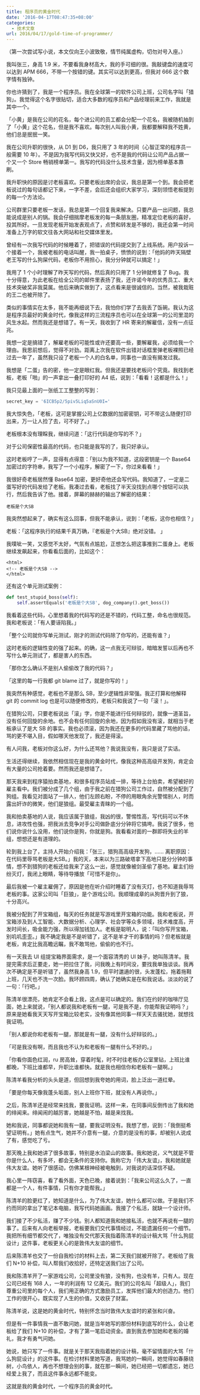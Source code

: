 ```yaml
---
title: 程序员的黄金时代
date: '2016-04-17T08:47:35+08:00'
categories:
  - 技术文章
url: 2016/04/17/gold-time-of-programmer/
---
```


（第一次尝试写小说，本文仅向王小波致敬，情节纯属虚构，切勿对号入座。）

我叫张三，身高 1.9 米，不要看我身材高大，我的手可细的很。我敲键盘的速度可以达到 APM 666，不带一个按错的键。其实可以达到更高，但我对 666 这个数字情有独钟。

你也许猜到了，我是一个程序员。我在全球第一的软件公司上班，公司名字叫「猎狗」。我觉得这个名字很贴切，适合大多数的程序员和产品经理前来工作，我就是其中一个。

「小黄」是我在公司的花名，每个进公司的员工都会分配一个花名，我被随机抽到了「小黄」这个花名，但是我不喜欢。每次别人叫我小黄，我都要解释我不姓黄，他们总是抿抿一笑。

我在公司升职的很快，从 D1 到 D6，我只用了 3 年的时间（心智正常的程序员一般需要 10 年）。不是因为我写代码又快又好，也不是我的代码让公司产品占据一个又一个 Store 畅销榜单第一。我写的代码没什么技术含量，因为榜单基本靠刷。

我升职快的原因是讨老板喜欢。只要老板出席的会议，我总是第一个到。我会把老板说过的每句话都记下来，一字不差，会后还会组织大家学习，深刻领悟老板提到的每一个方法论。

公司群里只要老板一发话，我总是第一个回复我来解决。只要产品一出问题，我总能说成是别人的锅。我会仔细揣摩老板发的每一条朋友圈，精准定位老板的喜好，投其所好。一旦发现老板开始发表观点了，点赞和转发是不够的，我还会第一时间准备上万字的软文往各大网站和社交媒体里发。

曾经有一次我写代码的时候睡着了，把错误的代码提交到了上线系统。用户投诉一个接着一个，我被老板的电话叫醒，我一拍桌子，愤愤的说到：「他妈的昨天隔壁老王写的什么狗屎代码，老板你不用担心，我分分钟就可以搞定！」

我用了 1 个小时理解了昨天写的代码，然后真的只用了 1 分钟就修复了 Bug。我十分得意，为此老板在给全公司的邮件里表扬了我，还许诺今年的优秀员工、重大技术突破奖非我莫属。他后来确实做到了，这点看来是很诚信的。当然，被我栽赃的王二也被开除了。

类似的事情实在太多，我不能再细说下去，我怕你们学了去我丢了饭碗。我认为这是程序员最好的黄金时代，像我这样的三流程序员也可以在全球第一的公司里混的风生水起。然而我还是想错了。有一天，我收到了 HR 寄来的解雇信，没有一点征兆。

我想一定是搞错了，解雇老板的可能性或许还要高一些，要解雇我，必须给我一个理由。我思前想后，觉得不对劲。距离上次我在软件出错对话框里弹老板裸照已经过去一年了，虽然我只设了老板一个人的白名单，同事也一直没有揭发过我。

我想是「二蛋」告的密，他一定是眼红我。但我还是要找老板问个究竟。我找到老板，老板「啪」的一声拿出一叠打印好的 A4 纸，说到：「看看！这都是什么！」

我只见最上面的一张纸工工整整的写到：

```python
secret_key = '6ICB5p2/5piv5Liq5aSnU0I='
```

我大惊失色，「老板，这可是掌握公司上亿数据的加密密钥，可不带这么随便打印出来，万一让人捡了去，可不好了。」

老板根本没有理睬我，继续问道：「这行代码是你写的不？」

对于公司保密性最高的代码，也只能是我写的了，我只好承认。

这时老板哼了一声，显得有点得意：「别以为我不知道，这段密钥是一个 Base64 加密过的字符串，我写了一个小程序，解密了一下，你过来看看！」

我很好奇老板居然懂 Base64 加密，更好奇他还会写代码。我知道了，一定是二蛋写好的代码发给了老板。我凑过去看，老板找了半天没找到点哪个按钮可以执行，然后我告诉了他。接着，屏幕的赫赫的输出了解密的结果：

```
老板是个大SB
```

我突然想起来了，确实有这么回事，但我不能承认，说到：「老板，这你也相信？」

老板：「这程序执行的结果千真万确，『老板是个大SB』绝对没错。 」

我噗呲一笑，又感觉不太好，气氛有点尴尬，正想怎么把这事推到二蛋身上。老板继续发飙起来，你看看后面的，比如这个：

```
<html>
<!-- 老板是个大SB -->
</html>
```

还有这个单元测试案例：

```python
def test_stupid_boss(self):
    self.assertEquals('老板是个大SB', dog_company().get_boss())
```

我看着这些代码，心里想着我的代码写的还是不错的，代码工整，命名也很规范。我和老板说：「有人要诬陷我。」

「整个公司就你写单元测试，刚才的测试代码除了你写的，还能有谁？」

这时老板的逻辑性变的强了起来。的确，这一点我无可辩驳，暗暗发誓以后再也不写什么单元测试了，都是害人的东西。

「那你怎么确认不是别人偷偷改了我的代码？」

「这里的每一行我都 git blame 过了，就是你写的！」

我突然有种感觉，老板也不是那么 SB，至少逻辑性非常强。我正打算和他解释 git 的 commit log 也是可以随便修改的，老板只和我说了一句「滚！」。

在猎狗公司，只要老板说出「滚」字，你是不能进行任何辩驳的，就像一道圣旨，没有任何回旋的余地。也不会有任何回旋的余地，因为假如我没有滚，就相当于老板承认了是大 SB 的事实。我也必须滚，因为我还在更多的代码里藏了骂他的话，骂的更不堪入目，假如哪天他发现了，我还是得滚。

有人问我，老板对你这么好，为什么还骂他？我说我没有，我只是说了实话。

生活还得继续，我依然相信现在是我的黄金时代，像我这种高高级开发狗，肯定会有大量的公司抢着要。然而我还是想错了。

那天我来到程序猿拍卖基地，和很多程序员站成一排，等待上台拍卖，希望被好的雇主看中。我们被分成了几个组，由于我之前在猎狗公司工作过，自然被分配到了狗组。我看见对面站了一排人，他们左顾右盼，不停的用眼角余光警惕别人，时而露出奸诈的微笑，他们是狼组。最受雇主青睐的一个组。

我和拍卖基地的人说，我应该属于狼组，我凶的很，警惕性高，写代码可以不休息，进攻性也强，把我派去竞争对手公司做卧底分分钟将它搞垮。我说了很多，他们说你说什么没用，他们说你是狗，你就是狗。我看看对面的一群即将失业的羊组，想想还是有道理的。

轮到我上台了，主持人开始介绍我：「张三，猎狗高高级开发狗，...... 离职原因：在代码里辱骂老板是大SB。」我的天，本来以为三路破塔拿下高地只是分分钟的事情，想不到猎狗的老板还给我来了这么一出，感觉就像被剑圣偷了基地。雇主们纷纷灭灯，我闭上眼睛，等待导播放「可惜不是你」。

最后我被一个雇主雇佣了，原因是他在听介绍时睡着了没有灭灯，也不知道我辱骂老板的事。这家公司叫「巨狼」，是个游戏公司。我顺理成章的从狗晋升到了狼，十分高兴。

我被分配到了开宝箱组，每天的任务就是写游戏里开宝箱的功能。我和老板说，开宝箱涉及到人工智能、大数据分析、心理学、社会学等众多领域，技术难度高，开发时间长，吸金能力强，所以得加钱加人。老板是聪明人，说：「叫你写开宝箱，别叽叽歪歪。」我不确定我是不是听错了，这不是羊才干的事情的吗？但老板就是老板，肯定比我高瞻远瞩，我不敢骂他，偷偷的也不行。

有一天我去 UI 组提宝箱界面需求，是一个面容清秀的 UI 妹子，她叫陈清羊。我提完需求后正要走，她一把拉住了我，问我晚上有时间没，要找我单独谈谈。我再次不确定是不是听错了，虽然我身高 1.9，但平时邋遢的很，头发蓬松，拖着拖鞋上班，几天也不洗一次脸。我环顾四周，确认了她确实是在和我说话。淡淡的说了一句：「行吧。」

陈清羊很漂亮，她肯定不会看上我，这点是可以确定的。我们在约好的咖啡厅见面，她上来就说，「别人都说我和老板有一腿，可是我不是，你能帮我证明吗？」原来是她看我天天写开宝箱比较老实，没有像其他同事一样天天去骚扰她，就想找我证明。

「别人都说你和老板有一腿，那就是有一腿，没有什么好辩驳的。」

「可是我没有啊，而且我也不认为和老板有一腿有什么不好的。」

「你看你面色红润，ru 房高耸，穿着时髦，时不时往老板办公室里钻，上班比谁都晚，下班比谁都早，升职比谁都快。就是我也相信你和老板有一腿啊。」

陈清羊看我分析的头头是道，但回想到我夸她的用词，脸上泛出一道红晕。

「要是你每天像我蓬头垢面，别人上班你下班，就没有人再说你。」

之后，陈清羊还是经常来找我，要我证明。这样一来，在同事间反倒传出了我和她的绯闻来。绯闻闹的越厉害，她越是不怕，越是来找我。

她和我说，同事都说她和我有一腿，要我证明没有。我想了想，说到：「我倒挺希望证明有。」她有点生气，她并不介意有一腿，介意的是没有的事，却被别人说成了有，感觉吃了亏。

那天晚上我和她讲了很多故事，特别是水泊梁山的故事。我和她说，义气就是不管你是什么人，有多坏，都会无条件的支持你。我称它为「伟大友谊」，我和她就是伟大友谊。她听了很感动，仿佛某根神经被电触到，对我说的话深信不疑。

我心里一阵窃喜，看了看外面，天色已晚，接着说到：「我来公司这么久了，一直都是一个人，有件事情，只有你才能帮我。」

陈清羊的脸更红了，她知道是什么，为了伟大友谊，她什么都可以做。于是我们不约而同的拿出了笔记本电脑，我写代码她画画。我接了个私活，就缺一个设计师。

我们接了不少私活，赚了不少钱。别人都知道我和她接私活，也就不再说有一腿的事了。后来有人向老板举报，老板要我们交代事情经过，不能遗漏任何一个细节。我把所有细节都交代了，唯独没有交代那天我指着陈清羊的设计稿大骂「什么狗屁设计」这件事，老板更关心的是敦伟大友谊的细节。

后来陈清羊也交了一份自我检讨的材料上去，第二天我们就被开除了。老板给了我们 N+10 补偿，叫人帮我们收拾好，还特定送我们出了公司。

我和陈清羊开了一家游戏公司，公司里没有狼，没有狗，也没有羊，只有人。现在公司已经有 168 人，一年的利润有 12 亿美元。我们的公司名叫「超级人」，我们尊重公司里的每个人，我们用正确的方式激励员工，发挥他们最大的创造力。他们工作的很开心，既实现了人生的价值，又收获了财富。

陈清羊说，这是她的黄金时代，特别怀念当时敦伟大友谊时的紧张和兴奋。

但是有一件事情我一直不敢问她，就是当年她写的那份材料到底写的什么，会让老板给了我们 N+10 的补偿，才有了第一笔启动资金。直到我去参加她和老板的婚礼，我才有勇气问她。

她说，她只写了一件事。就是关于那天我指着她的设计稿，毫不留情面的大骂「什么狗屁设计」的这件事。在检讨材料里她写道，我骂她的一瞬间，她觉得如春藤绕树，小鸟依人，再也不想理会别的事，就在那一瞬间，她已经把一切都遗忘，她已经爱上我了，而且这件事永远都不能变。

这就是我的黄金时代，一个程序员的黄金时代。
